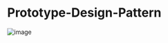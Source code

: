 # Prototype-Design-Pattern
![image](https://user-images.githubusercontent.com/86511874/191675869-7edb8cb5-1a24-4146-9749-64f19291c64a.png)
